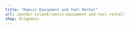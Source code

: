 ```yaml
---
title: "Raevin Equipment and Tool Rental"
url: /pender-island/raevin-equipment-and-tool-rental/
shop: Allgemein
---
```


